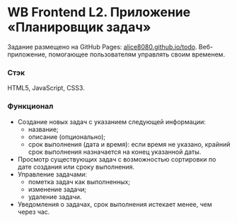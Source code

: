 # WB Frontend L2. Приложение «Планировщик задач»

Задание размещено на GitHub Pages: [alice8080.github.io/todo](https://alice8080.github.io/todo/). Веб-приложение, помогающее пользователям управлять своим временем.

### Стэк

HTML5, JavaScript, CSS3.

### Функционал

- Создание новых задач с указанием следующей информации:
    - название;
    - описание (опционально);
    - срок выполнения (дата и время): если время не указано, крайний срок выполнения назначается на конец указанной даты.
- Просмотр существующих задач с возможностью сортировки по дате создания или сроку выполнения.
- Управление задачами:
    - пометка задач как выполненных;
    - изменение задачи;
    - удаление задачи.
- Уведомления о задачах, срок выполнения истекает менее, чем через час.